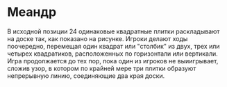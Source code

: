 # Меандр

В исходной позиции 24 одинаковые квадратные плитки раскладывают на доске так, как показано на рисунке. Игроки делают ходы поочередно, перемещая один квадрат или "столбик" из двух, трех или четырех квадратиков, расположенных по горизонтали или вертикали. Игра продолжается до тех пор, пока один из игроков не выиигрывает, сложив узор, в котором по крайней мере три плитки образуют непрерывную линию, соединяющие два края доски.
